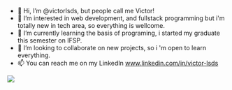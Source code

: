 - 👋 Hi, I’m @victorlsds, but people call me Victor!
- 👀 I’m interested in web development, and fullstack programming but i'm totally new in tech area, so everything is wellcome.
- 🌱 I’m currently learning the basis of programing, i started my graduate this semester on IFSP.
- 💞️ I’m looking to collaborate on new projects, so i 'm open to learn everything.
- 📫 You can reach me on my LinkedIn www.linkedin.com/in/victor-lsds

<!---
victorlsds/victorlsds is a ✨ special ✨ repository because its `README.md` (this file) appears on your GitHub profile.
You can click the Preview link to take a look at your changes.
--->
<img src = "https://img.shields.io/badge/Oracle-F80000?style=for-the-badge&logo=oracle&logoColor=black" />
